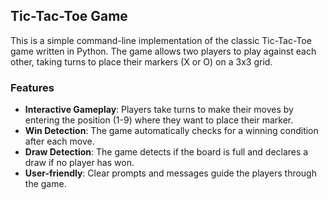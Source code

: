 ## Tic-Tac-Toe Game
This is a simple command-line implementation of the classic Tic-Tac-Toe game written in Python. The game allows two players to play against each other, taking turns to place their markers (X or O) on a 3x3 grid.
### Features
- **Interactive Gameplay**: Players take turns to make their moves by entering the position (1-9) where they want to place their marker.
- **Win Detection**: The game automatically checks for a winning condition after each move.
- **Draw Detection**: The game detects if the board is full and declares a draw if no player has won.
- **User-friendly**: Clear prompts and messages guide the players through the game.

